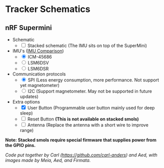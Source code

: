 # Tracker Schematics

## nRF Supermini

* Schematic
  - <input type="checkbox" id="IsStacked" name="IsStacked"> <label for="IsStacked">Stacked schematic (The IMU sits on top of the SuperMini)</label>
* IMU's ([IMU Comparison](../imu-comparison.md))
  - <input type="radio" id="IMU-ICM-45686" name="IMU" name="IMU" value="ICM-45686" checked="checked"> <label for="IMU-ICM-45686">ICM-45686</label>
  - <input type="radio" id="IMU-LSM6DSV" name="IMU" value="LSM6DSV"> <label for="IMU-LSM6DSV">LSM6DSV</label>
  - <input type="radio" id="IMU-LSM6DSR" name="IMU" value="LSM6DSR"> <label for="IMU-LSM6DSR">LSM6DSR</label>
* Communication protocols
  - <input type="radio" id="Protocol-SPI" name="Protocol" value="SPI" checked="checked"> <label for="Protocol-SPI">SPI (Less energy consumption, more performance. Not support yet magnetometer)</label>
  - <input type="radio" id="Protocol-I2C" name="Protocol" value="I2C"> <label for="Protocol-I2C">I2C (Support magnetometer. May not be supported in future updates)</label>
* Extra options
  - <input type="checkbox" id="UserButton" name="UserButton" checked="checked"> <label for="UserButton">User Button (Programmable user button mainly used for deep sleep)</label>
  - <input type="checkbox" id="ResetButton" name="ResetButton"> <label for="ResetButton">Reset Button <b>(This is not available on stacked smols)</b></label>
  - <input type="checkbox" id="Antenna" name="Antenna"> <label for="Antenna">Antenna (Replace the antenna with a short wire to improve range)</label>


<div id="schema-canvas" class="chip" style="position: relative; width: 100%;"></div>

<div id="shopping-list-table-container" div class="table-wrapper"></div>

<b>Note: Stacked smols require special firmware that supplies power from the GPIO pins. </b>


*Code put together by Carl (<https://github.com/carl-anders>) and Aed, with images made by Meia, Aed, and Firmata.*

<script src="../../assets/js/SmolSlime/smolSchematics.js"></script>
